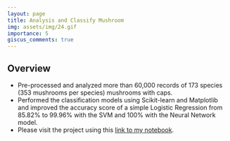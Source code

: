 ```yaml
---
layout: page
title: Analysis and Classify Mushroom
img: assets/img/24.gif
importance: 5
giscus_comments: true
---
```

## Overview
- Pre-processed and analyzed more than 60,000 records of 173 species (353 mushrooms per species) mushrooms with caps.
- Performed the classification models using Scikit-learn and Matplotlib and improved the accuracy score of a simple Logistic Regression from 85.82% to 99.96% with the SVM and 100% with the Neural Network model.
- Please visit the project using this [link to my notebook](https://github.com/npl0204/MushroomSecondary/blob/main/mushroomSecondary.ipynb).
